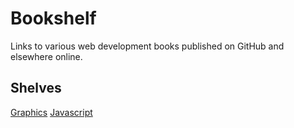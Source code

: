 # Bookshelf
Links to various web development books published on GitHub and elsewhere online.

## Shelves

[Graphics](https://github.com/davetgreen/Bookshelf/blob/master/graphics.md)
[Javascript](https://github.com/davetgreen/Bookshelf/blob/master/javascript.md)
